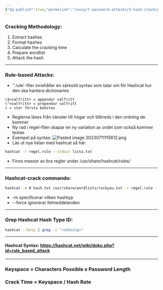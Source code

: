 ```yaml
---
{"dg-publish":true,"permalink":"/oscp/7-password-attacks/3-hash-cracking/","updated":"2024-01-05T11:34:53.576+01:00"}
---
```


### Cracking Methodology:
1. Extract hashes
2. Format hashes
3. Calculate the cracking time
4. Prepare wordlist
5. Attack the hash

-----------
### Rule-based Attacks:
- ''.rule'-filer innehåller en särksild syntax som talar om för Hashcat hur den ska hantera dictionaries
```
\$<valfritt> = appendar valfritt
\^<valfritt> = prependar valfritt
c = stor första bokstav
```
- Reglerna läses från vänster till höger och tillbreds i den ordning de kommer
- Ny rad i regel-filen skapar en ny variation av ordet som också kommer testas
- Exempel på syntax: ![Pasted image 20230711115612.png](/img/user/IMAGES/Pasted%20image%2020230711115612.png)
- Läs ut nya listan med hashcat så här:
```bash
hashcat -r regel.rule --stdout lista.txt
```
- Finns massor av bra regler under /usr/share/hashcat/rules/

--------------------

### Hashcat-crack commando:
```bash
hashcat -m 0 hash.txt /usr/share/wordlists/rockyou.txt -r regel.rule --force
```
- -m specificerar vilken hashtyp
- --force ignorerar felmeddelanden

-----------

### Grep Hashcat Hash Type ID:
```bash
hashcat --help | grep -i "<sökning>"
```

-----------------

#### Hashcat Syntax: https://hashcat.net/wiki/doku.php?id=rule_based_attack

-------------------

### Keyspace = Characters Possible x Password Length
### Crack Time = Keyspace / Hash Rate

